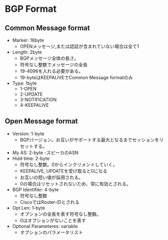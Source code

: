# BGP Format
## Common Message format
- Marker: 16byte
    - OPENメッセージ,または認証が含まれていない場合は全て1
- Length: 2byte
    - BGPメッセージ全体の長さ。
    - 符号なし整数でメッセージの全長
    - 19-4096を入れる必要がある。
    - 19-byteはKEEPALIVEでCommon Message formatのみ
- Type: 1byte
    - 1-OPEN
    - 2-UPDATE
    - 3-NOTIFICATION
    - 4-KEEPALIVE

## Open Message format
- Version: 1-byte
    - BGPバージョン。お互いがサポートする最大となるまでセッションをリセットする。
- My AS: 2-byte
    -スピーカのASN
- Hold time: 2-byte
    - 符号なし整数。0からインクリメントしていく。
    - KEEPALIVE, UPDATEを受け取ると0になる
    - お互いの短い値が採用される。
    - 0の場合はリセットされないため、常に有効とされる。
- BGP Identifier: 4-byte
    - 符号なし整数
    - CiscoではRouter-IDとされる
- Opt Len: 1-byte
    - オプションの全長を表す符号なし整数。
    - 0はオプションがないことを表す
- Optional Parameteres: variable
    - オプションのパラメータリスト